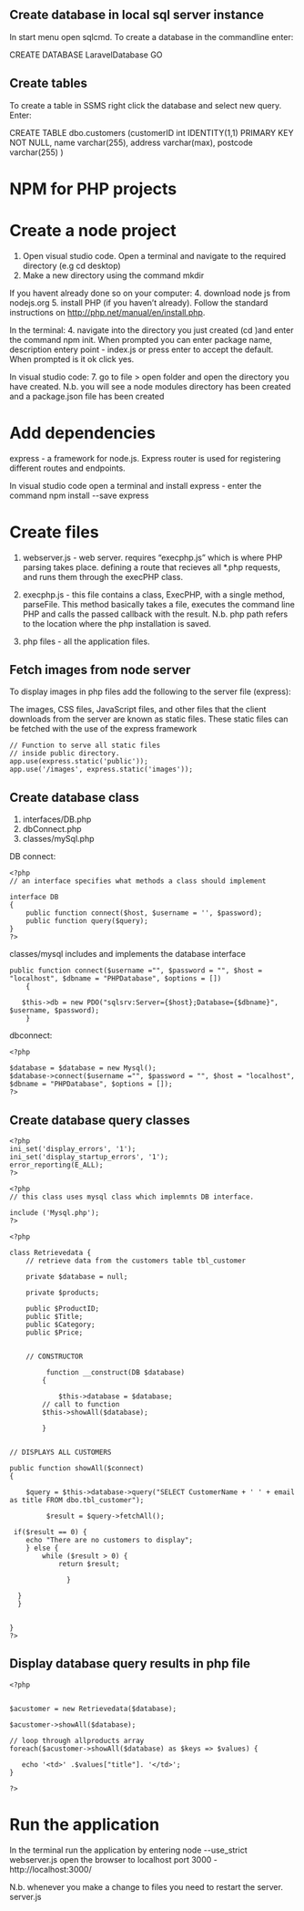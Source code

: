 Create database in local sql server instance
---------------------------------------------
In start menu open sqlcmd.
To create a database in the commandline enter:

CREATE DATABASE LaravelDatabase GO

Create tables
---------------
To create a table in SSMS right click the database and select new query. Enter:

CREATE TABLE dbo.customers
(customerID int IDENTITY(1,1) PRIMARY KEY NOT NULL,
name varchar(255),
address varchar(max), 
postcode varchar(255) )

NPM for PHP projects
=====================

Create a node project
===========================

1. Open visual studio code. Open a terminal and navigate to the required directory (e.g cd desktop)
2. Make a new directory using the command mkdir <directoryname>

If you havent already done so on your computer:
4. download node js from nodejs.org
5. install PHP (if you haven’t already). Follow the standard instructions on http://php.net/manual/en/install.php.

In the terminal:
4. navigate into the directory you just created (cd <directoryname>)and enter the command npm init. 
  When prompted you can enter package name, description entery point - index.js or press enter to accept the default.  
  When prompted is it ok click yes.

In visual studio code: 
7. go to file > open folder and open the directory you have created. 
   N.b. you will see a node modules directory has been created and a package.json file has been created

Add dependencies
=================

express - a framework for node.js. Express router is used for registering different routes and endpoints.

In visual studio code open a terminal and install express - enter the command npm install --save express

Create files
=============
1. webserver.js - web server. requires “execphp.js” which is where PHP parsing takes place. 
defining a route that recieves all *.php requests, and runs them through the execPHP class.

2. execphp.js - this file contains a class, ExecPHP, with a single method, parseFile. This method basically takes a file, 
executes the command line PHP and calls the passed callback with the result. N.b. php path refers to the location where the php installation is saved.

3. php files - all the application files.

Fetch images from node server
-----------------------------
To display images in php files add the following to the server file (express):

The images, CSS files, JavaScript files, and other files that the client downloads from the server are known as static files. 
These static files can be fetched with the use of the express framework 

```
// Function to serve all static files
// inside public directory.
app.use(express.static('public'));  
app.use('/images', express.static('images'));
```

Create database class
----------------------

1. interfaces/DB.php
2. dbConnect.php
3. classes/mySql.php

DB connect:

```
<?php
// an interface specifies what methods a class should implement

interface DB
{
    public function connect($host, $username = '', $password);
    public function query($query);
}
?>
```

classes/mysql includes and implements the database interface

```
public function connect($username ="", $password = "", $host = "localhost", $dbname = "PHPDatabase", $options = [])
    {
     
   $this->db = new PDO("sqlsrv:Server={$host};Database={$dbname}", $username, $password);
    }
```

dbconnect:
```
<?php 

$database = $database = new Mysql();
$database->connect($username ="", $password = "", $host = "localhost", $dbname = "PHPDatabase", $options = []);
?>
```

Create database query classes
-------------------------------

```
<?php 
ini_set('display_errors', '1');
ini_set('display_startup_errors', '1');
error_reporting(E_ALL);
?> 

<?php
// this class uses mysql class which implemnts DB interface.

include ('Mysql.php');
?>

<?php

class Retrievedata {
    // retrieve data from the customers table tbl_customer

    private $database = null;

    private $products;

    public $ProductID;
    public $Title;
    public $Category;
    public $Price;

      
    // CONSTRUCTOR

         function __construct(DB $database)
        {

            $this->database = $database;
        // call to function
        $this->showAll($database);

        } 


// DISPLAYS ALL CUSTOMERS

public function showAll($connect)
{

    $query = $this->database->query("SELECT CustomerName + ' ' + email as title FROM dbo.tbl_customer");

         $result = $query->fetchAll();

 if($result == 0) { 
    echo "There are no customers to display"; 
    } else { 
        while ($result > 0) { 
            return $result; 

              }

  } 
  } 


}
?>
```

Display database query results in php file
----------------------------------------

```
<?php


$acustomer = new Retrievedata($database);

$acustomer->showAll($database);

// loop through allproducts array
foreach($acustomer->showAll($database) as $keys => $values) {
  
   echo '<td>' .$values["title"]. '</td>';
}

?>
```

Run the application
=====================

In the terminal run the application by entering node --use_strict webserver.js
open the browser to localhost port 3000 - http://localhost:3000/

N.b. whenever you make a change to files you need to restart the server. server.js

